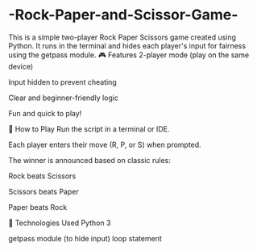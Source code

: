 # -Rock-Paper-and-Scissor-Game-
This is a simple two-player Rock Paper Scissors game created using Python. It runs in the terminal and hides each player's input for fairness using the getpass module.
🎮 Features
2-player mode (play on the same device)

Input hidden to prevent cheating

Clear and beginner-friendly logic

Fun and quick to play!

📌 How to Play
Run the script in a terminal or IDE.

Each player enters their move (R, P, or S) when prompted.

The winner is announced based on classic rules:

Rock beats Scissors

Scissors beats Paper

Paper beats Rock

🔧 Technologies Used
Python 3

getpass module (to hide input)
loop statement 
